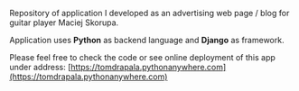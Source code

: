 Repository of application I developed as an advertising web page / blog for guitar player Maciej Skorupa.

Application uses **Python** as backend language and **Django** as framework.

Please feel free to check the code or see online deployment of this app under address: [https://tomdrapala.pythonanywhere.com](https://tomdrapala.pythonanywhere.com) 
